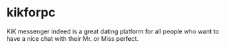 # kikforpc
KiK messenger indeed is a great dating platform for all people who want to have a nice chat with their Mr. or Miss perfect.
